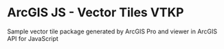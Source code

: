# ArcGIS JS - Vector Tiles VTKP

Sample vector tile package generated by ArcGIS Pro and viewer in ArcGIS API for JavaScript
